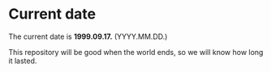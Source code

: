 # Current date

The current date is **1999.09.17.** (YYYY.MM.DD.)

This repository will be good when the world ends, so we will know how long it lasted.